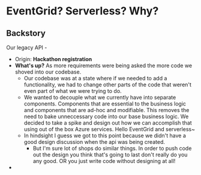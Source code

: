 # EventGrid? Serverless? Why?

## Backstory

Our legacy API - 

- Origin: **Hackathon registration** 
- **What's up?** As more requirements were being asked the more code we shoved into our codebase. 
  - Our codebase was at a state where if we needed to add a functionality, we had to change other parts of the code that weren't even part of what we were trying to do.
  - We wanted to decouple what we currently have into separate components. Components that are essential to the business logic and components that are ad-hoc and modifiable. This removes the need to bake unneccessary code into our base business logic. We decided to take a spike and design out how we can accomplish that using out of the box Azure services.  Hello EventGrid and serverless~   
  - In hindsight I guess we got to this point because we didn't have a good design discussion when the api was being created. 
    - But I'm sure lot of shops do similar things. In order to push code out the design you think that's going to last don't really do you any good. OR you just write code without designing at all! 
- 
